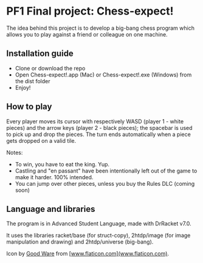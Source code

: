 # PF1 Final project: Chess-expect!

The idea behind this project is to develop a big-bang chess program which allows you to play against
a friend or colleague on one machine.


## Installation guide

  * Clone or download the repo
  * Open Chess-expect!.app (Mac) or Chess-expect!.exe (Windows) from the dist folder
  * Enjoy!


## How to play

Every player moves its cursor with respectively WASD (player 1 - white pieces) and the arrow keys 
(player 2 - black pieces); the spacebar is used to pick up and drop the pieces. The turn ends automatically 
when a piece gets dropped on a valid tile.

Notes: 
  * To win, you have to eat the king. Yup. 
  * Castling and "en passant" have been intentionally left out of
     the game to make it harder. 100% intended.
  * You can jump over other pieces, unless you buy the Rules DLC (coming soon)

## Language and libraries

The program is in Advanced Student Language, made with DrRacket v7.0.

It uses the libraries racket/base (for struct-copy), 2htdp/image (for image manipulation and drawing) 
and 2htdp/universe (big-bang).

Icon by [Good Ware](https://www.flaticon.com/authors/good-ware) from [www.flaticon.com](www.flaticon.com).
